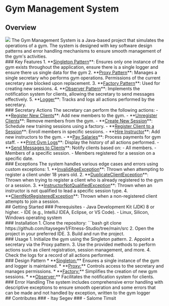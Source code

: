 # Gym Management System
## Overview
<img src="https://i.ibb.co/your-direct-image-url.jpg"/>
The Gym Management System is a Java-based project that simulates the operations of a gym.
The system is designed with key software design patterns and error handling mechanisms to ensure smooth management of the gym's activities.
<br />
### Key Features
1. **<u>Singleton Pattern</u>**: Ensures only one instance of the gym exists throughout the application, ensure there is a single logger and ensure there us single data for the gym
2. **<u>Proxy Pattern</u>**: Manages a single secretary who performs gym operations. Permissions of the current secretary are blocked upon replacement.
3. **<u>Factory Pattern</u>**: Used for creating new sessions.
4. **<u>Observer Pattern</u>**: Implements the notification system for clients, allowing the secretary to send messages effectively.
5. **<u>Logger</u>**: Tracks and logs all actions performed by the secretary.
<br />
### Secretary Actions
The secretary can perform the following actions:
- **<u>Register New Clients</u>**: Add new members to the gym.
- **<u>Unregister Clients</u>**: Remove members from the gym.
- **<u>Create New Session</u>**: Schedule new training sessions using a factory.
- **<u>Register Client to a Session</u>**: Enroll members in specific sessions.
- **<u>Hire Instructor</u>**: Add new instructors to the gym.
- **<u>Pay Salaries</u>**: Process payments for gym staff.
- **<u>Print Gym Logs</u>**: Display the history of all actions performed.
- **<u>Send Messages to Clients</u>**: Notify clients based on:
  - All members.
  - Members of a specific session.
  - Members registered for a session on a specific date.
<br />
### Exceptions
The system handles various edge cases and errors using custom exceptions:
1. **<u>InvalidAgeException</u>**: Thrown when attempting to register a client under 18 years old.
2. **<u>DuplicateClientException</u>**: Thrown when trying to register a client who is already registered to the gym or a session.
3. **<u>InstructorNotQualifiedException</u>**: Thrown when an instructor is not qualified to lead a specific session type.
4. **<u>ClientNotRegisteredException</u>**: Thrown when a non-registered client attempts to join a session.
<br />
## Getting Started
### Prerequisites
- Java Development Kit (JDK) 8 or higher.
- IDE (e.g., IntelliJ IDEA, Eclipse, or VS Code).
- Linux, Silicon, Windows operating system
<br />
### Installation
1. Clone the repository:
   ```bash
   git clone https://github.com/itaysegev1/Fitness-Studio/tree/main/src
2. Open the project in your preferred IDE.
3. Build and run the project.
<br />
### Usage
1. Initialize the gym using the Singleton pattern.
2. Appoint a secretary via the Proxy pattern.
3. Use the provided methods to perform actions such as client registration, session management, and more.
4. Check the logs for a record of all actions performed.
<br />
### Design Pattern
* **<u>Singleton:</u>** Ensures a single instance of the gym and logger is maintained.
* **<u>Proxy:</u>** Controls access to the secretary and manages permissions.
* **<u>Factory:</u>** Simplifies the creation of new gym sessions.
* **<u>Observer:</u>** Facilitates the notification system for clients.
<br />
### Error Handling
  The system includes comprehensive error handling with descriptive exceptions to ensure smooth operation 
  and some errors that can be made and not handled by exception, written to the gym logger
<br />
## Contributes
  ### - Itay Segev
  ### - Salome Timsit
